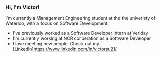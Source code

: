### Hi, I'm Victor!

I'm currently a Management Engineering student at the the univeristy of Waterloo, with a focus on Software Development.

* I've previously worked as a Software Developer Intern at Veriday
* I'm currently working at NCR corperation as a Software Developer
* I love meeting new people. Check out my [LinkedIn]https://www.linkedin.com/in/victorsu21/
